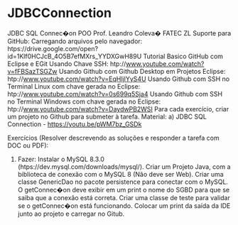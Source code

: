 # JDBCConnection



JDBC SQL Connec�on POO
Prof. Leandro Coleva� FATEC ZL
Suporte para GitHub:
Carregando arquivos pelo navegador: htps://drive.google.com/open?id=1Klf0HCJcB_4O5B7efMXrs_YYDXGwH89U
Tutorial Basico GitHub com Eclipse e EGit Usando Chave SSH: htp://www.youtube.com/watch?v=fFBSazTSGZw
Usando Github com Github Desktop em Projetos Eclipse: htp://www.youtube.com/watch?v=EqHIjlYyS4U
Usando Github com SSH no Terminal Linux com chave gerada no Eclipse: htp://www.youtube.com/watch?v=0s699q5Sja4
Usando Github com SSH no Terminal Windows com chave gerada no Eclipse: htp://www.youtube.com/watch?v=DaydwPB2WSI
Para cada exercício, criar um projeto no Github para submeter à tarefa.
Material:
a) JDBC SQL Connection - https://youtu.be/pWM7bz_GSDk

Exercícios (Resolver descrevendo as soluções e responder a tarefa com DOC ou PDF):
1. Fazer:
   Instalar o MySQL 8.3.0 (htps://dev.mysql.com/downloads/mysql/).
   Criar um Projeto Java, com a biblioteca de conexão com o MySQL 8 (Não deve ser Web).
   Criar uma classe GenericDao no pacote persistence para conectar com o MySQL.
   O getConnec�on deve exibir em um print o nome do SGBD para que se saiba que a conexão está correta.
   Criar uma classe de teste para validar se o getConnec�on está funcionando.
   Colocar um print da saída da IDE junto ao projeto e carregar no Gitub.
